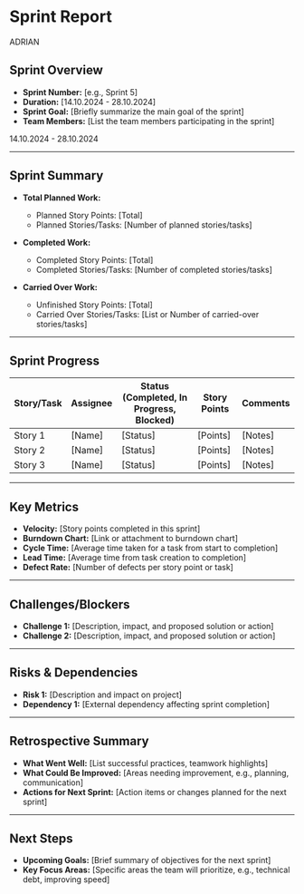 # **Sprint Report**

ADRIAN

## **Sprint Overview**
- **Sprint Number:** [e.g., Sprint 5]
- **Duration:** [14.10.2024 - 28.10.2024]
- **Sprint Goal:** [Briefly summarize the main goal of the sprint]
- **Team Members:** [List the team members participating in the sprint]




14.10.2024 - 28.10.2024



---

## **Sprint Summary**
- **Total Planned Work:** 
  - Planned Story Points: [Total]
  - Planned Stories/Tasks: [Number of planned stories/tasks]

- **Completed Work:**
  - Completed Story Points: [Total]
  - Completed Stories/Tasks: [Number of completed stories/tasks]

- **Carried Over Work:**
  - Unfinished Story Points: [Total]
  - Carried Over Stories/Tasks: [List or Number of carried-over stories/tasks]

---

## **Sprint Progress**
| Story/Task | Assignee | Status (Completed, In Progress, Blocked) | Story Points | Comments |
|------------|----------|------------------------------------------|--------------|----------|
| Story 1    | [Name]   | [Status]                                 | [Points]     | [Notes]  |
| Story 2    | [Name]   | [Status]                                 | [Points]     | [Notes]  |
| Story 3    | [Name]   | [Status]                                 | [Points]     | [Notes]  |

---

## **Key Metrics**
- **Velocity:** [Story points completed in this sprint]
- **Burndown Chart:** [Link or attachment to burndown chart]
- **Cycle Time:** [Average time taken for a task from start to completion]
- **Lead Time:** [Average time from task creation to completion]
- **Defect Rate:** [Number of defects per story point or task]

---

## **Challenges/Blockers**
- **Challenge 1:** [Description, impact, and proposed solution or action]
- **Challenge 2:** [Description, impact, and proposed solution or action]

---

## **Risks & Dependencies**
- **Risk 1:** [Description and impact on project]
- **Dependency 1:** [External dependency affecting sprint completion]

---

## **Retrospective Summary**
- **What Went Well:** [List successful practices, teamwork highlights]
- **What Could Be Improved:** [Areas needing improvement, e.g., planning, communication]
- **Actions for Next Sprint:** [Action items or changes planned for the next sprint]

---

## **Next Steps**
- **Upcoming Goals:** [Brief summary of objectives for the next sprint]
- **Key Focus Areas:** [Specific areas the team will prioritize, e.g., technical debt, improving speed]
